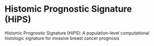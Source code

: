 # Histomic Prognostic Signature (HiPS)
Histomic Prognostic Signature (HiPS): A  population-level computational histologic signature for invasive breast cancer prognosis
